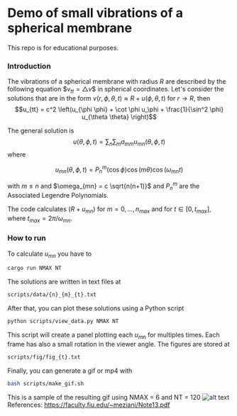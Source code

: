 # Demo of small vibrations of a spherical membrane

This repo is for educational purposes.

### Introduction
The vibrations of a spherical membrane with radius $R$ are described by the following equation
$$v_{tt} = \bigtriangleup v\$$
in spherical coordinates. Let's consider the solutions that are in the form $v(r,\phi, \theta,t) \approx R + u(\phi, \theta, t)$ for $r \rightarrow R$, then
$$u_{tt} = c^2 \left(u_{\phi \phi} + \cot \phi u_\phi + \frac{1}{\sin^2 \phi} u_{\theta \theta} \right)$$

The general solution is
$$u(\theta, \phi, t) = \sum_n \sum_m a_{mm} u_{mn}(\theta, \phi, t)$$
where

$$u_{mn}(\theta, \phi, t) = P_n^m(\cos \phi) \cos(m\theta) \cos(\omega_{mn} t)$$

with $m \leq n$ and $\omega_{mn} = c \sqrt{n(n+1)}$ and $P_n^m$ are the Associated Legendre Polynomials.

The code calculates $(R + u_{mn})$ for $m=0,\dots,n_{max}$ and for $t\in[0,t_{max}]$, where $t_{max} = 2\pi/\omega_{mn}$.

### How to run

To calculate $u_{mn}$ you have to
```Bash
cargo run NMAX NT
```
The solutions are written in text files at 
```Bash
scripts/data/{n}_{m}_{t}.txt
```
After that, you can plot these solutions using a Python script
```Bash
python scripts/view_data.py NMAX NT
```
This script will create a panel plotting each $u_{mn}$ for multiples times. Each frame has also a small rotation in the viewer angle. The figures are stored at
```Bash
scripts/fig/fig_{t}.txt
```
Finally, you can generate a gif or mp4 with
```Bash
bash scripts/make_gif.sh
```

This is a sample of the resulting gif using NMAX = 6 and NT = 120
![alt text](./scripts/fig/out.gif)
References: 
https://faculty.fiu.edu/~meziani/Note13.pdf